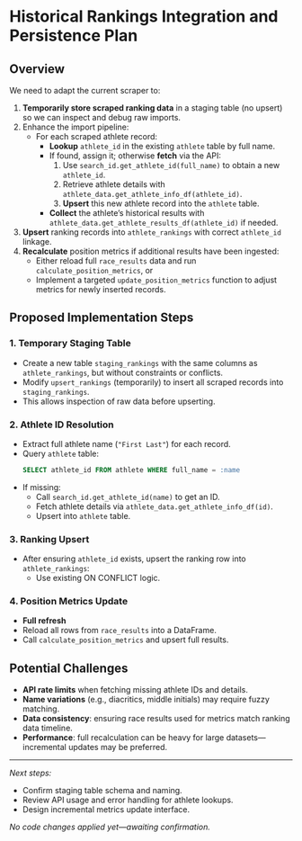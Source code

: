 # Historical Rankings Integration and Persistence Plan

## Overview
We need to adapt the current scraper to:
1. **Temporarily store scraped ranking data** in a staging table (no upsert) so we can inspect and debug raw imports.
2. Enhance the import pipeline:
   - For each scraped athlete record:
     - **Lookup** `athlete_id` in the existing `athlete` table by full name.
     - If found, assign it; otherwise **fetch** via the API:
       1. Use `search_id.get_athlete_id(full_name)` to obtain a new `athlete_id`.
       2. Retrieve athlete details with `athlete_data.get_athlete_info_df(athlete_id)`.
       3. **Upsert** this new athlete record into the `athlete` table.
     - **Collect** the athlete’s historical results with `athlete_data.get_athlete_results_df(athlete_id)` if needed.
3. **Upsert** ranking records into `athlete_rankings` with correct `athlete_id` linkage.
4. **Recalculate** position metrics if additional results have been ingested:
   - Either reload full `race_results` data and run `calculate_position_metrics`, or
   - Implement a targeted `update_position_metrics` function to adjust metrics for newly inserted records.

## Proposed Implementation Steps

### 1. Temporary Staging Table
- Create a new table `staging_rankings` with the same columns as `athlete_rankings`, but without constraints or conflicts.
- Modify `upsert_rankings` (temporarily) to insert all scraped records into `staging_rankings`.
- This allows inspection of raw data before upserting.

### 2. Athlete ID Resolution
- Extract full athlete name (`"First Last"`) for each record.
- Query `athlete` table:
  ```sql
  SELECT athlete_id FROM athlete WHERE full_name = :name
  ```
- If missing:
  - Call `search_id.get_athlete_id(name)` to get an ID.
  - Fetch athlete details via `athlete_data.get_athlete_info_df(id)`.
  - Upsert into `athlete` table.

### 3. Ranking Upsert
- After ensuring `athlete_id` exists, upsert the ranking row into `athlete_rankings`:
  - Use existing ON CONFLICT logic.

### 4. Position Metrics Update
-  **Full refresh**
  - Reload all rows from `race_results` into a DataFrame.
  - Call `calculate_position_metrics` and upsert full results.

## Potential Challenges
- **API rate limits** when fetching missing athlete IDs and details.
- **Name variations** (e.g., diacritics, middle initials) may require fuzzy matching.
- **Data consistency**: ensuring race results used for metrics match ranking data timeline.
- **Performance**: full recalculation can be heavy for large datasets—incremental updates may be preferred.

---

_Next steps:_
- Confirm staging table schema and naming.
- Review API usage and error handling for athlete lookups.
- Design incremental metrics update interface.

_No code changes applied yet—awaiting confirmation._

